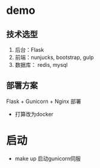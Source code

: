 # demo

## 技术选型
1. 后台：Flask
2. 前端：nunjucks, bootstrap, gulp
3. 数据库： redis, mysql

## 部署方案

Flask + Gunicorn + Nginx 部署
* 打算改为docker

# 启动
* make up 启动gunicorn伺服